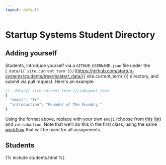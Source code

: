 ```yaml
---
layout: default
---
```


# Startup Systems Student Directory

## Adding yourself

Students, introduce yourself via a `GITHUB_USERNAME.json` file under the [`_data/{{ site.current_term }}/`](https://github.com/startup-systems/students/tree/master/_data/{{ site.current_term }}) directory, and submit via pull request. Here's an example:

```javascript
// _data/{{ site.current_term }}/sahuguet.json
{
  "emoji": "fr",
  "introduction": "Founder of The Foundry."
}
```

Using the format above, replace with your own `emoji` (choose from [this list](http://www.emoji-cheat-sheet.com/)) and `introduction`. Note that we'll do this in the first class, using the same [workflow](https://docs.google.com/document/d/1-hk6GzhV1yHU1T0E7uqcdNTtvv3fuq1_WECQOWOT2zw/edit#heading=h.a73pobrphorc) that will be used for all assignments.

## Students

{% include students.html %}

